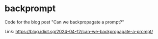 # backprompt

Code for the blog post "Can we backpropagate a prompt?"

Link: https://blog.idiot.sg/2024-04-12/can-we-backpropagate-a-prompt/


